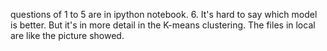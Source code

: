 questions of 1 to 5 are in ipython notebook.
6. It's hard to say which model is better. But it's in more detail in the K-means clustering.
The files in local are like the picture showed.
